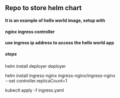 ## Repo to store helm chart 
#### It is an example of hello world image, setup with 
#### nginx ingress controller
#### use ingress ip address to access the hello world app

##### steps

helm install deployer deployer

helm install ingress-nginx ingress-nginx/ingress-nginx \
    --set controller.replicaCount=1 

kubectl apply -f ingress.yaml